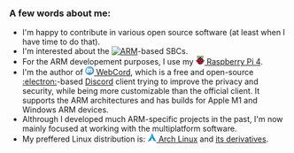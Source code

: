 ### A few words about me:
- I'm happy to contribute in various open source software (at least when I have time to do that).
- I'm interested about the [<img src="https://github.com/TaranVH/LOGOS/raw/master/ARM%20logo_blue_RGB.png" alt="ARM" width=32px/>](https://www.arm.com)-based SBCs.
- For the ARM developement purposes, I use my [![](https://github.com/iiiypuk/rpi-icon/raw/master/16.png) Raspberry Pi 4](https://www.raspberrypi.org/products/raspberry-pi-4-model-b/).
- I'm the author of [<img src="https://raw.githubusercontent.com/SpacingBat3/WebCord/master/sources/assets/icons/app.png" width=16px/> WebCord](../../../WebCord), which is a free and open-source [:electron:](https://github.com/electron/electron)-based [Discord](https://discord.com) client trying to improve the privacy and security, while being more customizable than the official client. It supports the ARM architectures and has builds for Apple M1 and Windows ARM devices.
- Althrough I developed much ARM-specific projects in the past, I'm now mainly focused at working with the multiplatform software.
- My preffered Linux distribution is: [<img src="https://raw.githubusercontent.com/JotaRandom/archlinux-artwork/master/icons/archlinux-icon-crystal-64.svg" height="16px" alt="Arch"/> Arch Linux](https://archlinux.org/) and [its derivatives](https://wiki.archlinux.org/title/Arch-based_distributions).
